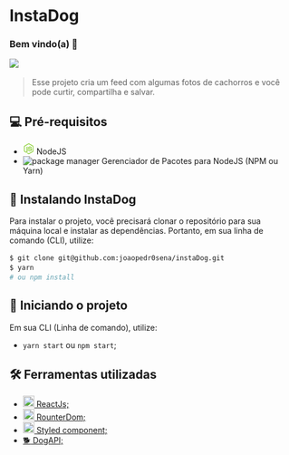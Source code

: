 # InstaDog

### Bem vindo(a) :wave:

<img src="https://user-images.githubusercontent.com/85967112/207317084-64a59efa-2b26-4fe9-83a5-ffb0b13ba082.png"/>

> Esse projeto cria um feed com algumas fotos de cachorros e você pode curtir, compartilha e salvar.

## :computer: Pré-requisitos

- <img src="https://raw.githubusercontent.com/devicons/devicon/master/icons/nodejs/nodejs-original.svg" alt="nodejs" width="20" height="20"/> NodeJS
- <img src="https://raw.githubusercontent.com/gurayyarar/NodeJsPackageManager/master/images/app.png" alt="package manager" width="20" height="20"/> Gerenciador de Pacotes para NodeJS (NPM ou Yarn)

## :page_facing_up: Instalando InstaDog
Para instalar o projeto, você precisará clonar o repositório para sua máquina local e instalar as dependências. Portanto, em sua linha de comando (CLI), utilize:
```bash
$ git clone git@github.com:joaopedr0sena/instaDog.git
$ yarn
# ou npm install
```

## :rocket: Iniciando o projeto
Em sua CLI (Linha de comando), utilize:
- `yarn start` ou `npm start`;

## :hammer_and_wrench: Ferramentas utilizadas
- <a href="https://pt-br.reactjs.org/docs/getting-started.html" alt="ReactJs" target="_blank"><img src="https://cdn.jsdelivr.net/gh/devicons/devicon/icons/react/react-original.svg" width="20" height="20"/> ReactJs; </a>
- <a href="https://reactrouter.com/en/main/start/tutorial" alt="RounterDom" target="_blank"><img src="https://seekicon.com/free-icon-download/react-router_1.svg" width="20" height="20"/> RounterDom; </a>
- <a href="https://styled-components.com/docs" target="_blank"><img src="https://raw.githubusercontent.com/styled-components/brand/master/styled-components.png" width="20" height="20"/> Styled component;</a>
- <a href="https://dog.ceo/dog-api/" target="_blank" alt="DogAPI">:dog2: DogAPI; </a>

